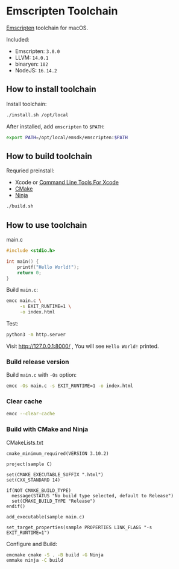 # Emscripten Toolchain

[Emscripten](https://emscripten.org/) toolchain for macOS.

Included:
- Emscripten: `3.0.0`
- LLVM: `14.0.1`
- binaryen: `102`
- NodeJS: `16.14.2`

## How to install toolchain

Install toolchain:

```bash
./install.sh /opt/local
```

After installed, add `emscripten` to `$PATH`:

```bash
export PATH=/opt/local/emsdk/emscripten:$PATH
```

## How to build toolchain

Requried preinstall:

- Xcode or [Command Line Tools For Xcode](https://developer.apple.com/download/all/)
- [CMake](https://cmake.org/)
- [Ninja](https://ninja-build.org/)

```bash
./build.sh
```

## How to use toolchain

main.c

```c
#include <stdio.h>

int main() {
    printf("Hello World!");
    return 0;
}
```

Build `main.c`:

```bash
emcc main.c \
     -s EXIT_RUNTIME=1 \
     -o index.html
```

Test:

```bash
python3 -m http.server
```

Visit http://127.0.0.1:8000/ , You will see `Hello World!` printed.

### Build release version

Build `main.c` with `-Os` option:

```bash
emcc -Os main.c -s EXIT_RUNTIME=1 -o index.html
```

### Clear cache

```bash
emcc --clear-cache
```

### Build with CMake and Ninja

CMakeLists.txt

```
cmake_minimum_required(VERSION 3.10.2)

project(sample C)

set(CMAKE_EXECUTABLE_SUFFIX ".html")
set(CXX_STANDARD 14)

if(NOT CMAKE_BUILD_TYPE)
  message(STATUS "No build type selected, default to Release")
  set(CMAKE_BUILD_TYPE "Release")
endif()

add_executable(sample main.c)

set_target_properties(sample PROPERTIES LINK_FLAGS "-s EXIT_RUNTIME=1")
```

Configure and Build:

```bash
emcmake cmake -S . -B build -G Ninja
emmake ninja -C build
```
